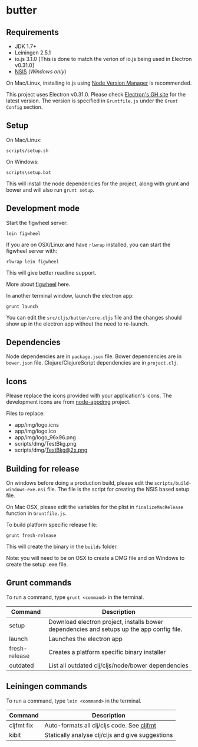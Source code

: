 
# butter

## Requirements

* JDK 1.7+
* Leiningen 2.5.1
* io.js 3.1.0 [This is done to match the verion of io.js being used in Electron v0.31.0]
* [NSIS](http://nsis.sourceforge.net/) (*Windows only*)

On Mac/Linux, installing io.js using [Node Version Manager](https://github.com/creationix/nvm) is recommended.

This project uses Electron v0.31.0. Please check [Electron's GH site](https://github.com/atom/electron) for the latest version. The version is specified in `Gruntfile.js` under the `Grunt Config` section.

## Setup

On Mac/Linux:

```
scripts/setup.sh
```

On Windows:

```
scripts\setup.bat
```

This will install the node dependencies for the project, along with grunt and bower and will also run `grunt setup`.


## Development mode

Start the figwheel server:

```
lein figwheel
```

If you are on OSX/Linux and have `rlwrap` installed, you can start the figwheel server with:

```
rlwrap lein figwheel
```

This will give better readline support.

More about [figwheel](https://github.com/bhauman/lein-figwheel) here.


In another terminal window, launch the electron app:

```
grunt launch
```

You can edit the `src/cljs/butter/core.cljs` file and the changes should show up in the electron app without the need to re-launch.

## Dependencies

Node dependencies are in `package.json` file. Bower dependencies are in `bower.json` file. Clojure/ClojureScript dependencies are in `project.clj`.


## Icons

Please replace the icons provided with your application's icons. The development icons are from [node-appdmg](https://github.com/LinusU/node-appdmg) project.

Files to replace:

* app/img/logo.icns
* app/img/logo.ico
* app/img/logo_96x96.png
* scripts/dmg/TestBkg.png
* scripts/dmg/TestBkg@2x.png

## Building for release

On windows before doing a production build, please edit the `scripts/build-windows-exe.nsi` file. The file is the script for creating the NSIS based setup file.

On Mac OSX, please edit the variables for the plist in `finalizeMacRelease` function in `Gruntfile.js`.

To build platform specific release file:

```
grunt fresh-release
```

This will create the binary in the `builds` folder.

Note: you will need to be on OSX to create a DMG file and on Windows to create the setup .exe file.


## Grunt commands

To run a command, type `grunt <command>` in the terminal.


| Command       | Description                                                                               |
|---------------|-------------------------------------------------------------------------------------------|
| setup         | Download electron project, installs bower dependencies and setups up the app config file. |
| launch        | Launches the electron app                                                                 |
| fresh-release | Creates a platform specific binary installer                                              |
| outdated      | List all outdated clj/cljs/node/bower dependencies                                        |

## Leiningen commands

To run a command, type `lein <command>` in the terminal.

| Command       | Description                                                                               |
|---------------|-------------------------------------------------------------------------------------------|
| cljfmt fix    | Auto-formats all clj/cljs code. See [cljfmt](https://github.com/weavejester/cljfmt)       |
| kibit         | Statically analyse clj/cljs and give suggestions                                          |
